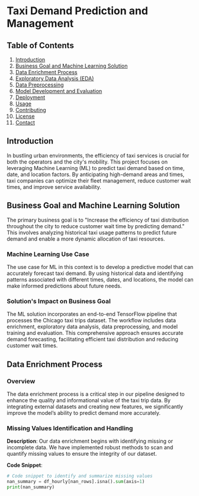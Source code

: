 
# Taxi Demand Prediction and Management

## Table of Contents
1. [Introduction](#introduction)
2. [Business Goal and Machine Learning Solution](#business-goal-and-machine-learning-solution)
3. [Data Enrichment Process](#data-enrichment-process)
4. [Exploratory Data Analysis (EDA)](#exploratory-data-analysis-eda)
5. [Data Preprocessing](#data-preprocessing)
6. [Model Development and Evaluation](#model-development-and-evaluation)
7. [Deployment](#deployment)
8. [Usage](#usage)
9. [Contributing](#contributing)
10. [License](#license)
11. [Contact](#contact)

## Introduction
In bustling urban environments, the efficiency of taxi services is crucial for both the operators and the city's mobility. This project focuses on leveraging Machine Learning (ML) to predict taxi demand based on time, date, and location factors. By anticipating high-demand areas and times, taxi companies can optimize their fleet management, reduce customer wait times, and improve service availability.

## Business Goal and Machine Learning Solution
The primary business goal is to "Increase the efficiency of taxi distribution throughout the city to reduce customer wait time by predicting demand." This involves analyzing historical taxi usage patterns to predict future demand and enable a more dynamic allocation of taxi resources.

### Machine Learning Use Case
The use case for ML in this context is to develop a predictive model that can accurately forecast taxi demand. By using historical data and identifying patterns associated with different times, dates, and locations, the model can make informed predictions about future needs.

### Solution's Impact on Business Goal
The ML solution incorporates an end-to-end TensorFlow pipeline that processes the Chicago taxi trips dataset. The workflow includes data enrichment, exploratory data analysis, data preprocessing, and model training and evaluation. This comprehensive approach ensures accurate demand forecasting, facilitating efficient taxi distribution and reducing customer wait times.

## Data Enrichment Process

### Overview
The data enrichment process is a critical step in our pipeline designed to enhance the quality and informational value of the taxi trip data. By integrating external datasets and creating new features, we significantly improve the model’s ability to predict demand more accurately.

### Missing Values Identification and Handling
**Description**: Our data enrichment begins with identifying missing or incomplete data. We have implemented robust methods to scan and quantify missing values to ensure the integrity of our dataset.

**Code Snippet**:
```python
# Code snippet to identify and summarize missing values
nan_summary = df_hourly[nan_rows].isna().sum(axis=1)
print(nan_summary)

